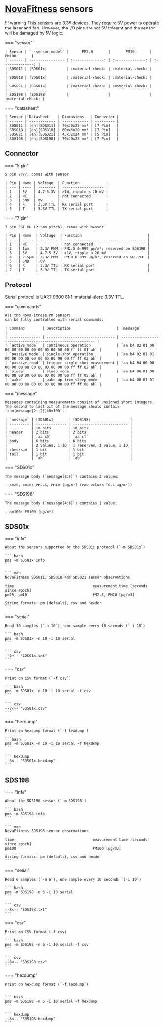 # [NovaFitness] sensors

!!! warning
    This sensors are 3.3V devices. They require 5V power to operate the laser and fan.
    However, the I/O pins are not 5V tolerant and the sensor will be damaged by 5V logic.

=== "sensor"

    | Sensor | `--sensor-model` |      PM2.5       |       PM10       |      PM100       |
    | ------ | ---------------- | :--------------: | :--------------: | :--------------: |
    | SDS011 | [SDS01x]         | :material-check: | :material-check: |                  |
    | SDS018 | [SDS01x]         | :material-check: | :material-check: |                  |
    | SDS021 | [SDS01x]         | :material-check: | :material-check: |                  |
    | SDS198 | [SDS198]         |                  |                  | :material-check: |

=== "datasheet"

    | Sensor | Datasheet    | Dimensions   | Connector |
    | ------ | ------------ | ------------ | --------- |
    | SDS011 | [en][SDS011] | 70x70x25 mm³ | [7 Pin]   |
    | SDS018 | [en][SDS018] | 60x46x20 mm³ | [7 Pin]   |
    | SDS021 | [en][SDS021] | 43x32x24 mm³ | [5 Pin]   |
    | SDS198 | [en][SDS198] | 70x70x25 mm³ | [7 Pin]   |

[NovaFitness]: http://inovafitness.com/en/a/index.html
[SDS011]: https://www-sd-nf.oss-cn-beijing.aliyuncs.com/官网下载/SDS011%20laser%20PM2.5%20sensor%20specification-V1.3.pdf
[SDS018]: https://www-sd-nf.oss-cn-beijing.aliyuncs.com/官网下载/SDS018%20Laser%20PM2.5%20Product%20Spec%20V1.5.pdf
[SDS021]: https://cdn.sparkfun.com/assets/parts/1/2/2/7/5/SDS021_laser_PM2.5_sensor_specification-V1.0.pdf
[SDS198]: https://www-sd-nf.oss-cn-beijing.aliyuncs.com/官网下载/SDS198%20laser%20PM100%20sensor%20specification-V1.2.pdf

[SDS01x]: #sds01x
[SDS198]: #sds198
[5 pin]:  #connector
[7 pin]:  #connector

## Connector

=== "5 pin"

    5 pin ????, comes with sensor

    | Pin | Name | Voltage  | Function            |
    | --- | ---- | -------- | ------------------- |
    | 1   | 5V   | 4.7-5.3V | >1W, ripple < 20 mV |
    | 2   | NC   |          | not connected       |
    | 3   | GND  | 0V       |
    | 4   | R    | 3.3V TTL | RX serial port      |
    | 5   | T    | 3.3V TTL | TX serial port      |

=== "7 pin"

    7 pin JST XH (2.5mm pitch), comes with sensor

    | Pin | Name  | Voltage  | Function                              |
    | --- | ----- | -------- | ------------------------------------- |
    | 1   | NC    |          | not connected                         |
    | 2   | 1μm   | 3.3V PWM | PM2.5 0-999 μg/m³; reserved on SDS198 |
    | 3   | 5V    | 4.7-5.3V | >1W, ripple < 20 mV                   |
    | 4   | 2.5μm | 3.3V PWM | PM10 0-999 μg/m³; reserved on SDS198  |
    | 5   | GND   | 0V       |
    | 6   | R     | 3.3V TTL | RX serial port                        |
    | 7   | T     | 3.3V TTL | TX serial port                        |

## Protocol

Serial protocol is UART 9600 8N1 :material-alert: 3.3V TTL.

=== "commands"

    All the NovaFitness PM sensors
    can be fully controlled with serial commands:

    | Command        | Description                     | `message`                                                  |
    | -------------- | ------------------------------- | ---------------------------------------------------------- |
    | `active_mode`  | continuous operation            | `aa b4 02 01 00 00 00 00 00 00 00 00 00 00 00 ff ff 01 ab` |
    | `passive_mode` | single-shot operation           | `aa b4 02 01 01 00 00 00 00 00 00 00 00 00 00 ff ff 02 ab` |
    | `passive_read` | trigger single-shot measurement | `aa b4 04 00 00 00 00 00 00 00 00 00 00 00 00 ff ff 02 ab` |
    | `sleep`        | sleep mode                      | `aa b4 06 01 00 00 00 00 00 00 00 00 00 00 00 ff ff 05 ab` |
    | `wake`         | wake up from sleep mode         | `aa b4 06 01 01 00 00 00 00 00 00 00 00 00 00 ff ff 06 ab` |

=== "message"

    Messages containing measurements consist of unsigned short integers.
    The second to last bit of the message should contain `sum(message[2:-2])%0x100`.

    | `message` | [SDS01x]       | [SDS198]                  |
    | --------- | -------------- | ------------------------- |
    |           | 10 bits        | 10 bits                   |
    | header    | 2 bits         | 2 bits                    |
    |           | `aa c0`        | `aa cf`                   |
    | body      | 6 bits         | 6 bits                    |
    |           | 2 values, 1 ID | 1 reserved, 1 value, 1 ID |
    | checksum  | 1 bit          | 1 bit                     |
    | tail      | 1 bit          | 1 bit                     |
    |           | `ab`           | `ab`                      |

=== "SDS01x"

    The message body (`message[2:6]`) contains 2 values:

    - pm25, pm10: PM2.5, PM10 [μg/m³] (raw values [0.1 μg/m³])

=== "SDS198"

    The message body (`message[4:6]`) contains 1 value:

    - pm100: PM100 [μg/m³]

## SDS01x

=== "info"

    About the sensors supported by the SDS01x protocol (`-m SDS01x`)

    ``` bash
    pms -m SDS01x info
    ```

    ``` man
    NovaFitness SDS011, SDS018 and SDS021 sensor observations

    time                                    measurement time [seconds since epoch]
    pm25, pm10                              PM2.5, PM10 [μg/m3]

    String formats: pm (default), csv and header    
    ```

=== "serial"

    Read 10 samples (`-n 10`), one sample every 10 seconds (`-i 10`)

    ``` bash
    pms -m SDS01x -n 10 -i 10 serial
    ```

    ``` csv
    --8<-- "SDS01x.txt"
    ```

=== "csv"

    Print on CSV format (`-f csv`)

    ``` bash
    pms -m SDS01x -n 10 -i 10 serial -f csv
    ```

    ``` csv
    --8<-- "SDS01x.csv"
    ```

=== "hexdump"

    Print on hexdump format (`-f hexdump`)

    ```bash
    pms -m SDS01x -n 10 -i 10 serial -f hexdump
    ```

    ``` hexdump
    --8<-- "SDS01x.hexdump"
    ```

## SDS198

=== "info"

    About the SDS198 sensor (`-m SDS198`)

    ``` bash
    pms -m SDS198 info
    ```

    ``` man
    NovaFitness SDS198 sensor observations

    time                                    measurement time [seconds since epoch]
    pm100                                   PM100 [μg/m3]

    String formats: pm (default), csv and header
    ```

=== "serial"

    Read 6 samples (`-n 6`), one sample every 10 seconds `(-i 10`)

    ``` bash
    pms -m SDS198 -n 6 -i 10 serial
    ```

    ``` csv
    --8<-- "SDS198.txt"
    ```

=== "csv"

    Print on CSV format (-f csv)

    ``` bash
    pms -m SDS198 -n 6 -i 10 serial -f csv
    ```

    ``` csv
    --8<-- "SDS198.csv"
    ```

=== "hexdump"

    Print on hexdump format (`-f hexdump`)


    ``` bash
    pms -m SDS198 -n 6 -i 10 serial -f hexdump
    ```

    ``` hexdump
    --8<-- "SDS198.hexdump"
    ```
